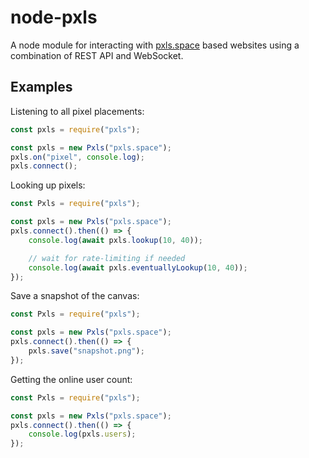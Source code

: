 node-pxls
=========
A node module for interacting with [pxls.space](https://pxls.space/) based websites using a combination of REST API and WebSocket.

Examples
--------
Listening to all pixel placements:
```javascript
const pxls = require("pxls");

const pxls = new Pxls("pxls.space");
pxls.on("pixel", console.log);
pxls.connect();
```
Looking up pixels:
```javascript
const Pxls = require("pxls");

const pxls = new Pxls("pxls.space");
pxls.connect().then(() => {
	console.log(await pxls.lookup(10, 40));

	// wait for rate-limiting if needed
	console.log(await pxls.eventuallyLookup(10, 40));
});
```
Save a snapshot of the canvas:
```javascript
const Pxls = require("pxls");

const pxls = new Pxls("pxls.space");
pxls.connect().then(() => {
	pxls.save("snapshot.png");
});
```
Getting the online user count:
```javascript
const Pxls = require("pxls");

const pxls = new Pxls("pxls.space");
pxls.connect().then(() => {
	console.log(pxls.users);
});
```